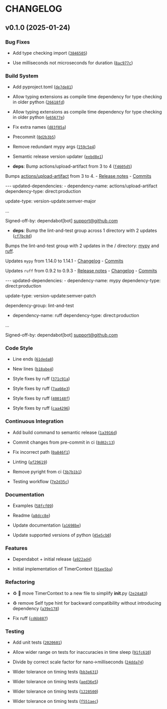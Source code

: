 # CHANGELOG


## v0.1.0 (2025-01-24)

### Bug Fixes

- Add type checking import
  ([`3846505`](https://github.com/qthequartermasterman/TimerContext/commit/38465054484abaa671952c4522092793208f4c3b))

- Use milliseconds not microseconds for duration
  ([`8ac977c`](https://github.com/qthequartermasterman/TimerContext/commit/8ac977cd09a08efb96cb4f7588720c29e8651d6d))

### Build System

- Add pyproject.toml
  ([`de7de81`](https://github.com/qthequartermasterman/TimerContext/commit/de7de81161c35a03a882e48859474abb6b5dbe56))

- Allow typing extensions as compile time dependency for type checking in older python
  ([`26618fd`](https://github.com/qthequartermasterman/TimerContext/commit/26618fd176141d50b7362babc6897695c68700bf))

- Allow typing extensions as compile time dependency for type checking in older python
  ([`e65677e`](https://github.com/qthequartermasterman/TimerContext/commit/e65677e67597b77692621741686f89658bdd32b1))

- Fix extra names
  ([`d83f05a`](https://github.com/qthequartermasterman/TimerContext/commit/d83f05a1d5eec8d00387622478945af31d50c817))

- Precommit
  ([`0d2b3b5`](https://github.com/qthequartermasterman/TimerContext/commit/0d2b3b5f80521cc639a280add800da610f88e9b0))

- Remove redundant mypy args
  ([`159c5e4`](https://github.com/qthequartermasterman/TimerContext/commit/159c5e4a3e8e64bd0d5aa285620e3baa35c1b0ee))

- Semantic release version updater
  ([`eebd8e1`](https://github.com/qthequartermasterman/TimerContext/commit/eebd8e19964551404e2dd2c40e41e94123b8f460))

- **deps**: Bump actions/upload-artifact from 3 to 4
  ([`f4605d5`](https://github.com/qthequartermasterman/TimerContext/commit/f4605d5e315bf9ffe252d9dfd92a09b9ffc97ec1))

Bumps [actions/upload-artifact](https://github.com/actions/upload-artifact) from 3 to 4. - [Release
  notes](https://github.com/actions/upload-artifact/releases) -
  [Commits](https://github.com/actions/upload-artifact/compare/v3...v4)

--- updated-dependencies: - dependency-name: actions/upload-artifact dependency-type:
  direct:production

update-type: version-update:semver-major

...

Signed-off-by: dependabot[bot] <support@github.com>

- **deps**: Bump the lint-and-test group across 1 directory with 2 updates
  ([`cf7bc0d`](https://github.com/qthequartermasterman/TimerContext/commit/cf7bc0d39ac5c193d6667c2b107cf956b00fcd2e))

Bumps the lint-and-test group with 2 updates in the / directory:
  [mypy](https://github.com/python/mypy) and [ruff](https://github.com/astral-sh/ruff).

Updates `mypy` from 1.14.0 to 1.14.1 -
  [Changelog](https://github.com/python/mypy/blob/master/CHANGELOG.md) -
  [Commits](https://github.com/python/mypy/compare/v1.14.0...v1.14.1)

Updates `ruff` from 0.9.2 to 0.9.3 - [Release notes](https://github.com/astral-sh/ruff/releases) -
  [Changelog](https://github.com/astral-sh/ruff/blob/main/CHANGELOG.md) -
  [Commits](https://github.com/astral-sh/ruff/compare/0.9.2...0.9.3)

--- updated-dependencies: - dependency-name: mypy dependency-type: direct:production

update-type: version-update:semver-patch

dependency-group: lint-and-test

- dependency-name: ruff dependency-type: direct:production

...

Signed-off-by: dependabot[bot] <support@github.com>

### Code Style

- Line ends
  ([`61deda8`](https://github.com/qthequartermasterman/TimerContext/commit/61deda8894ffacf750675514d1754498577559b7))

- New lines
  ([`b18abe4`](https://github.com/qthequartermasterman/TimerContext/commit/b18abe476a8c1af1d0517e308723e616cfa18ad5))

- Style fixes by ruff
  ([`371c91a`](https://github.com/qthequartermasterman/TimerContext/commit/371c91ad0bde8e96f97debc93973acf330f0469b))

- Style fixes by ruff
  ([`7aa66e3`](https://github.com/qthequartermasterman/TimerContext/commit/7aa66e303f8e8ee2984df7238c5cda852830d434))

- Style fixes by ruff
  ([`400148f`](https://github.com/qthequartermasterman/TimerContext/commit/400148fb8aad2944bb9f871451d862aa8536af73))

- Style fixes by ruff
  ([`caa4296`](https://github.com/qthequartermasterman/TimerContext/commit/caa4296d1cc22204c97ba7dcad277bb2870f2586))

### Continuous Integration

- Add build command to semantic release
  ([`1a3916d`](https://github.com/qthequartermasterman/TimerContext/commit/1a3916d79e4e4710042b75c840618dae3797a837))

- Commit changes from pre-commit in ci
  ([`8d02c13`](https://github.com/qthequartermasterman/TimerContext/commit/8d02c13edffd1b5caca81ecbcf1831333f5a37b3))

- Fix incorrect path
  ([`0a846f1`](https://github.com/qthequartermasterman/TimerContext/commit/0a846f14d3b94710aec5041b6a522727034ea205))

- Linting
  ([`af29619`](https://github.com/qthequartermasterman/TimerContext/commit/af2961967fe0c7b013de2639cbd80eef87455d78))

- Remove pyright from ci
  ([`3b7b1b1`](https://github.com/qthequartermasterman/TimerContext/commit/3b7b1b1a0627349874455f31b1c132de382f87e3))

- Testing workflow
  ([`7e2d35c`](https://github.com/qthequartermasterman/TimerContext/commit/7e2d35c787582b073617dddb9116783a5f62646d))

### Documentation

- Examples
  ([`58fcf09`](https://github.com/qthequartermasterman/TimerContext/commit/58fcf094afd53d5583dea55c516ea5edd49cff0e))

- Readme
  ([`a8dcc8e`](https://github.com/qthequartermasterman/TimerContext/commit/a8dcc8e9560baf8e36a762242d680d7137a7dc76))

- Update documentation
  ([`a1698be`](https://github.com/qthequartermasterman/TimerContext/commit/a1698befbbc29a85c1629a336a5e3110401d1961))

- Update supported versions of python
  ([`45e5cb0`](https://github.com/qthequartermasterman/TimerContext/commit/45e5cb009df86a3b74be4a88622ab0d774cf4d23))

### Features

- Dependabot + initial release
  ([`a922ad4`](https://github.com/qthequartermasterman/TimerContext/commit/a922ad449be56cb2ddc6146cb4ad890646e4d9f0))

- Initial implementation of TimerContext
  ([`91ee5ba`](https://github.com/qthequartermasterman/TimerContext/commit/91ee5ba33833d308cd68fa814ff7b630e9ca1933))

### Refactoring

- :recycle: :truck: move TimerContext to a new file to simplify __init__.py
  ([`2e24a83`](https://github.com/qthequartermasterman/TimerContext/commit/2e24a836c702443cbafd5aa6d4a051136a9db15a))

- :recycle: remove Self type hint for backward compatibility without introducing dependency
  ([`a39e178`](https://github.com/qthequartermasterman/TimerContext/commit/a39e1789b080e45f0499fee958133f626343586e))

- Fix ruff
  ([`cd6b887`](https://github.com/qthequartermasterman/TimerContext/commit/cd6b887fd36d6500b997491820594cdbc71ecf09))

### Testing

- Add unit tests
  ([`2020601`](https://github.com/qthequartermasterman/TimerContext/commit/2020601b29c41ab2c226adfa38c79bdfe6a6d3bc))

- Allow wider range on tests for inaccuracies in time sleep
  ([`91fc610`](https://github.com/qthequartermasterman/TimerContext/commit/91fc610abc1567b09f4691940717d8bd45fdf863))

- Divide by correct scale factor for nano->milliseconds
  ([`24dda74`](https://github.com/qthequartermasterman/TimerContext/commit/24dda74f8aa6281f60d454f3012eef16d3aa5639))

- Wider tolerance on timing tests
  ([`bb3e631`](https://github.com/qthequartermasterman/TimerContext/commit/bb3e631ddb581328b89259c5e556a66595331952))

- Wider tolerance on timing tests
  ([`aed36e5`](https://github.com/qthequartermasterman/TimerContext/commit/aed36e50756d14b0dd01c4e63ff700ef2e43f8c1))

- Wider tolerance on timing tests
  ([`1228500`](https://github.com/qthequartermasterman/TimerContext/commit/12285002ed41d1fe2c75e90032b6d094c272e94d))

- Wider tolerance on timing tests
  ([`f551aec`](https://github.com/qthequartermasterman/TimerContext/commit/f551aec87ba72f1496d77c304f5e651e9363a5ab))
